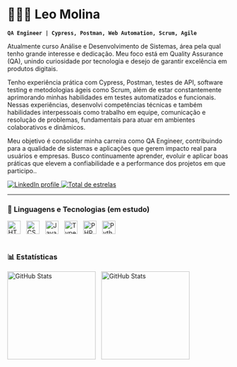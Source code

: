 # 👨🏻‍💻 Leo Molina

**`QA Engineer | Cypress, Postman, Web Automation, Scrum, Agile`**

Atualmente curso Análise e Desenvolvimento de Sistemas, área pela qual tenho grande interesse e dedicação. Meu foco está em Quality Assurance (QA), unindo curiosidade por tecnologia e desejo de garantir excelência em produtos digitais.

Tenho experiência prática com Cypress, Postman, testes de API, software testing e metodologias ágeis como Scrum, além de estar constantemente aprimorando minhas habilidades em testes automatizados e funcionais. Nessas experiências, desenvolvi competências técnicas e também habilidades interpessoais como trabalho em equipe, comunicação e resolução de problemas, fundamentais para atuar em ambientes colaborativos e dinâmicos.

Meu objetivo é consolidar minha carreira como QA Engineer, contribuindo para a qualidade de sistemas e aplicações que gerem impacto real para usuários e empresas. Busco continuamente aprender, evoluir e aplicar boas práticas que elevem a confiabilidade e a performance dos projetos em que participo..

<p align="left">
    <!-- LinkedIn -->
    <a href="https://www.linkedin.com/in/leonardo-molina-r/" target="_blank">
        <img 
            alt="LinkedIn profile" 
            title="Conecte-se comigo no LinkedIn" 
            src="https://img.shields.io/badge/LinkedIn-Conecte--se-blue?logo=linkedin&logoColor=white&style=for-the-badge" 
        />
    </a>
    <a href="https://github.com/LeorMolina?tab=repositories">
        <img 
            alt="Total de estrelas" 
            title="Total de estrelas GitHub" 
            src="https://custom-icon-badges.demolab.com/github/stars/Leormolina?color=55960c&style=for-the-badge&labelColor=488207&logo=star&label=estrelas" 
        />
    </a>
    <!-- GitHub Seguidores -->
 
---

### 🤖 Linguagens e Tecnologias (em estudo)

<img 
    align="left" 
    alt="HTML"
    title="HTML" 
    width="30px" 
    style="padding-right: 10px;" 
    src="https://cdn.jsdelivr.net/gh/devicons/devicon@latest/icons/html5/html5-original.svg" 
/>
<img 
    align="left" 
    alt="CSS" 
    title="CSS"
    width="30px" 
    style="padding-right: 10px;" 
    src="https://cdn.jsdelivr.net/gh/devicons/devicon@latest/icons/css3/css3-original.svg" 
/>
<img 
    align="left" 
    alt="JavaScript" 
    title="JavaScript"
    width="30px" 
    style="padding-right: 10px;" 
    src="https://cdn.jsdelivr.net/gh/devicons/devicon@latest/icons/javascript/javascript-original.svg" 
/>
<img 
    align="left" 
    alt="TypeScript"
    title="TypeScript" 
    width="30px" 
    style="padding-right: 10px;" 
    src="https://cdn.jsdelivr.net/gh/devicons/devicon@latest/icons/typescript/typescript-original.svg" 
/>
<img 
    align="left" 
    alt="PHP" 
    title="PHP"
    width="30px" 
    style="padding-right: 10px;" 
    src="https://cdn.jsdelivr.net/gh/devicons/devicon@latest/icons/php/php-original.svg" 
/>
<img 
    align="left" 
    alt="Python" 
    title="Python"
    width="30px" 
    style="padding-right: 10px;" 
    src="https://cdn.jsdelivr.net/gh/devicons/devicon@latest/icons/python/python-original.svg" 
/>
<br/>

<br/>

### 📊 Estatísticas

<p>
  <img 
    align="left" 
    alt="GitHub Stats" 
    height="200" 
    style="padding-right: 10px;" 
    src="https://github-readme-stats.vercel.app/api?username=Leormolina&show_icons=true&theme=tokyonight&include_all_commits=true&locale=pt-br" ]
  />
  <img 
      align="left" 
      alt="GitHub Stats" 
      height="200" 
      style="padding-right: 10px;" 
      src="https://github-readme-stats.vercel.app/api/top-langs/?username=Leormolina&theme=tokyonight&layout=compact&custom_title=Tecnologias&langs_count=9" 
  />

</p>


